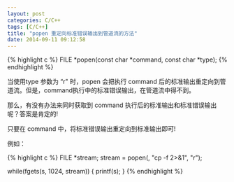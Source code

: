 ```yaml
---
layout: post
categories: C/C++
tags: [C/C++]
title: "popen 重定向标准错误输出到管道流的方法"
date: 2014-09-11 09:12:58
---
```


{% highlight c %}
FILE *popen(const char *command, const char *type);
{% endhighlight %}

当使用type 参数为 “r" 时，popen 会把执行 command 后的标准输出重定向到管道流。但是，command执行中的标准错误输出，在管道流中得不到。

那么，有没有办法来同时获取到 command 执行后的标准输出和标准错误输出呢？答案是肯定的!

只要在 command 中，将标准错误输出重定向到标准输出即可!

例如：

{% highlight c %}
FILE *stream;
stream = popen(, "cp -f 2>&1", "r");

while(fgets(s, 1024, stream))
{
	printf(s);
}
{% endhighlight %}
